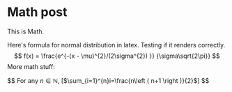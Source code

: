 # Math post

This is Math.

Here's formula for normal distribution in latex. Testing if it renders correctly.
$$
f(x) = \frac{e^{-(x - \mu)^{2}/(2\sigma^{2}) }} {\sigma\sqrt{2\pi}}
$$
More math stuff:


$$
For any $n \in \mathbb{N}$, 
\[$\sum_{i=1}^{n}i=\frac{n\left ( n+1 \right )}{2}$\]
$$
